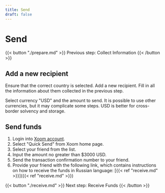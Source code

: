 ```yaml
---
title: Send
draft: false
---
```


# Send

{{< button "./prepare.md" >}}
Previous step: Collect Information
{{< /button >}}

## Add a new recipient

Ensure that the correct country is selected. Add a new recipient. Fill in all the information about them collected in the previous step.

Select currency "USD" and the amount to send. It is possible to use other currencies, but it may complicate some steps. USD is better for cross-border solvency and storage.

## Send funds

1. Login into [Xoom account](https://xoom.com/).
2. Select "Quick Send" from Xoom home page.
3. Select your friend from the list.
4. Input the amount no greater than \$3000 USD.
5. Send the transaction confirmation number to your friend.
6. Provide your friend with the following link, which contains instructions on how to receive the funds in Russian language: [{{< ref "receive.md" >}}]({{< ref "receive.md" >}})

{{< button "./receive.md" >}}
Next step: Receive Funds
{{< /button >}}
